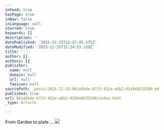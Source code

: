```yaml
---
inFeed: true
hasPage: true
inNav: false
inLanguage: null
starred: true
keywords: []
description: ''
datePublished: '2015-12-25T12:27:45.175Z'
dateModified: '2015-12-25T12:24:53.139Z'
title: ''
author: []
authors: []
publisher:
  name: null
  domain: null
  url: null
  favicon: null
sourcePath: _posts/2015-12-19-061d4bde-b733-452a-a6b2-8249e0235289.md
published: true
url: 061d4bde-b733-452a-a6b2-8249e0235289/index.html
_type: Article

---
```

From Garden to plate ...
![](https://the-grid-user-content.s3-us-west-2.amazonaws.com/c2690b92-8679-488c-ba5b-84945a00cbd8.jpg)